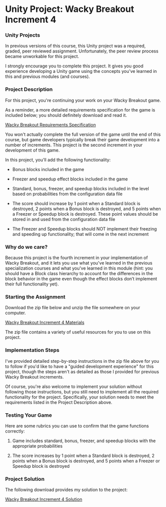 # Unity Project: Wacky Breakout Increment 4

### Unity Projects

In previous versions of this course, this Unity project was a required, graded, peer reviewed assignment. Unfortunately, the peer review process became unworkable for this project.  

I strongly encourage you to complete this project. It gives you good experience developing a Unity game using the concepts you’ve learned in this and previous modules (and courses).

### Project Description

For this project, you're continuing your work on your Wacky Breakout game.

As a reminder, a more detailed requirements specification for the game is included below; you should definitely download and read it.

[Wacky Breakout Requirements Specification](https://d3c33hcgiwev3.cloudfront.net/JaTGihkCSESkxooZAhhEyw_fb55d6a76ff7498e92decd038b9bbaf1_Wacky-Breakout-Requirements-Specification.pdf?Expires=1643068800&Signature=jRVh-Y-zVKmncNnWtEnZaTR0VpLpp3gu3fcpBK3dQfWr7vWoQ3zK8Gb5PTHQ12oH8YLcjWTd0H8hBsiIuKugxR-8o8WwJ9t~nzUtpVbn630V~FF3tt7qGSo~JAjdrLwq0Bze6T8VevNAyLe5~iXB8C8pO0MnDkdSA-o-A9tYRmE_&Key-Pair-Id=APKAJLTNE6QMUY6HBC5A)

You won't actually complete the full version of the game until the end of this course, but game developers typically break their game development into a number of increments. This project is the second increment in your development of this game.

In this project, you'll add the following functionality:

 - Bonus blocks included in the game

 - Freezer and speedup effect blocks included in the game

 - Standard, bonus, freezer, and speedup blocks included in the level based on probabilities from the configuration data file

 - The score should increase by 1 point when a Standard block is destroyed, 2 points when a Bonus block is destroyed, and 5 points when a Freezer or Speedup block is destroyed. These point values should be stored in and used from the configuration data file

 - The Freezer and Speedup blocks should NOT implement their freezing and speeding up functionality; that will come in the next increment

### Why do we care?

Because this project is the fourth increment in your implementation of Wacky Breakout, and it lets you use what you've learned in the previous specialization courses and what you've learned in this module (hint: you should have a Block class hierarchy to account for the differences in the block behavior in the game even though the effect blocks don’t implement their full functionality yet).

### Starting the Assignment

Download the zip file below and unzip the file somewhere on your computer.

[Wacky Breakout Increment 4 Materials](https://d3c33hcgiwev3.cloudfront.net/AErcz8kXSh2K3M_JF7odlg_38b5afaa64b040a8adf5becc9d8a98f1_2-Wacky-Breakout-Increment-4-Materials.zip?Expires=1643068800&Signature=QWgjN9s6gykVx6e6cjjvM9apJw38CJkIGbdKSON-1dcpymjpNB~VRX98JxC-~9o9Cc9kxSbfStVQ82xLITEuLQ7VG1AxaT5~Hd-akRmXNG9d2-mrqOHTBw-Aw3mG350j7l~Ny08uhMqKX15mJM-XpT1fOt4ThFhqy-FqqIp8N7c_&Key-Pair-Id=APKAJLTNE6QMUY6HBC5A)

The zip file contains a variety of useful resources for you to use on this project.

### Implementation Steps

I've provided detailed step-by-step instructions in the zip file above for you to follow if you'd like to have a "guided development experience" for this project, though the steps aren't as detailed as those I provided for previous Wacky Breakout increments.

Of course, you're also welcome to implement your solution without following those instructions, but you still need to implement all the required functionality for the project. Specifically, your solution needs to meet the requirements listed in the Project Description above.

### Testing Your Game

Here are some rubrics you can use to confirm that the game functions correctly:

1. Game includes standard, bonus, freezer, and speedup blocks with the appropriate probabilities

2. The score increases by 1 point when a Standard block is destroyed, 2 points when a Bonus block is destroyed, and 5 points when a Freezer or Speedup block is destroyed

### Project Solution

The following download provides my solution to the project:

[Wacky Breakout Increment 4 Solution](https://d3c33hcgiwev3.cloudfront.net/7JZRHstgRrGWUR7LYKaxbg_53d07e946c25450584613c79ff66cdf1_2-Wacky-Breakout-Increment-4-Solution.zip?Expires=1643068800&Signature=JBYZYys7hdDIkItkOjmQZeSKlc0T-1ksKXqd1h2mOIlv1qVezhoREQaLbJMhFlEMhWi0t5vU1rXXTwEiuCdRkVgIqMFwrVQfbxH-V5f8Xx4DYCFMNEnn8oPD9V5PXvZLAUg1lad4EsTJ34mnQmG8lwbKwHNUZksLcGLmICTaGe8_&Key-Pair-Id=APKAJLTNE6QMUY6HBC5A)
